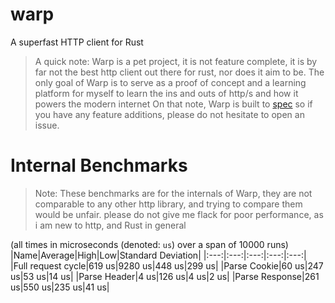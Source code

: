 # warp
A superfast HTTP client for Rust


> A quick note: Warp is a pet project, it is not feature complete, it is by far not the best http client out there for rust, nor does it aim to be. The only goal of Warp is to serve as a proof of concept and a learning platform for myself to learn the ins and outs of http/s and how it powers the modern internet
> On that note, Warp is built to [spec](https://www.w3.org/Protocols/rfc2616/rfc2616.html) so if you have any feature additions, please do not hesitate to open an issue.

# Internal Benchmarks
> Note: These benchmarks are for the internals of Warp, they are not comparable to any other http library, and trying to compare them would be unfair. please do not give me flack for poor performance, as i am new to http, and Rust in general

(all times in microseconds (denoted: `us`) over a span of 10000 runs)
|Name|Average|High|Low|Standard Deviation|
|:---:|:---:|:---:|:---:|:---:|
|Full request cycle|619 us|9280 us|448 us|299 us|
|Parse Cookie|60 us|247 us|53 us|14 us|
|Parse Header|4 us|126 us|4 us|2 us|
|Parse Response|261 us|550 us|235 us|41 us|
